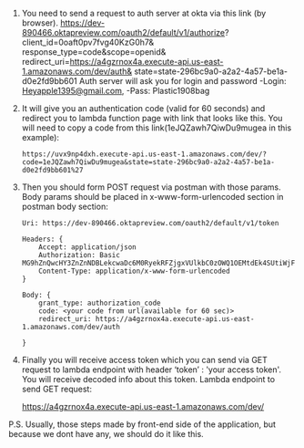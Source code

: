 1. You need to send a request to  auth server at okta via this link (by browser). 
https://dev-890466.oktapreview.com/oauth2/default/v1/authorize?
client_id=0oaft0pv7fvg40KzG0h7&
response_type=code&scope=openid&
redirect_uri=https://a4gzrnox4a.execute-api.us-east-1.amazonaws.com/dev/auth&
state=state-296bc9a0-a2a2-4a57-be1a-d0e2fd9bb601
    Auth server will ask you for login and password 
 -Login: Heyapple1395@gmail.com, 
 -Pass: Plastic1908bag 
    
2.  It will give you an authentication code (valid for 60 seconds) and redirect you to  lambda function page with link that looks like this. You will need to copy a code from this link(1eJQZawh7QiwDu9mugea in this example):

        https://uvx9np4dxh.execute-api.us-east-1.amazonaws.com/dev/?code=1eJQZawh7QiwDu9mugea&state=state-296bc9a0-a2a2-4a57-be1a-d0e2fd9bb601%27

3.	Then you should form POST request via postman with those params. Body params should be placed in x-www-form-urlencoded section in postman body section:

        Uri: https://dev-890466.oktapreview.com/oauth2/default/v1/token 
        
        Headers: {
        	Accept: application/json
            Authorization: Basic MG9hZnQwcHY3ZnZnNDBLekcwaDc6M0RyekRFZjgxVUlkbC0zOWQ1OEMtdEk4SUtiWjF5S2lBcEZkblN4Qw==
        	Content-Type: application/x-www-form-urlencoded
        }
        
        Body: {
        	grant_type: authorization_code
        	code: <your code from url(available for 60 sec)>
        	redirect_uri: https://a4gzrnox4a.execute-api.us-east-1.amazonaws.com/dev/auth
        		
        }

4. Finally you will receive access token which you can send via GET request to lambda endpoint with header ‘token’ : 'your access token'. You will receive decoded info about this token. 
Lambda endpoint to send GET request:

    https://a4gzrnox4a.execute-api.us-east-1.amazonaws.com/dev/ 



P.S. Usually, those steps made by front-end side of the application, but because we dont have any, we should do it like this.

